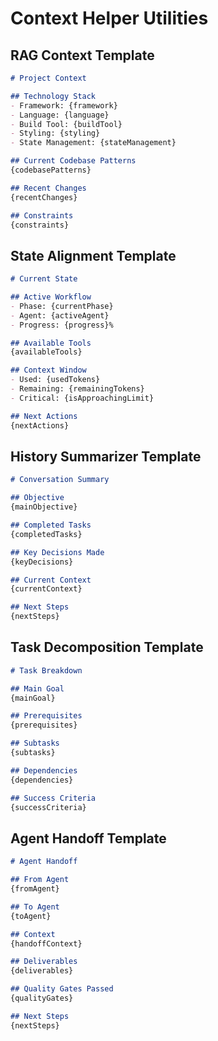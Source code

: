 # Context Helper Utilities

## RAG Context Template
```markdown
# Project Context

## Technology Stack
- Framework: {framework}
- Language: {language}
- Build Tool: {buildTool}
- Styling: {styling}
- State Management: {stateManagement}

## Current Codebase Patterns
{codebasePatterns}

## Recent Changes
{recentChanges}

## Constraints
{constraints}
```

## State Alignment Template
```markdown
# Current State

## Active Workflow
- Phase: {currentPhase}
- Agent: {activeAgent}
- Progress: {progress}%

## Available Tools
{availableTools}

## Context Window
- Used: {usedTokens}
- Remaining: {remainingTokens}
- Critical: {isApproachingLimit}

## Next Actions
{nextActions}
```

## History Summarizer Template
```markdown
# Conversation Summary

## Objective
{mainObjective}

## Completed Tasks
{completedTasks}

## Key Decisions Made
{keyDecisions}

## Current Context
{currentContext}

## Next Steps
{nextSteps}
```

## Task Decomposition Template
```markdown
# Task Breakdown

## Main Goal
{mainGoal}

## Prerequisites
{prerequisites}

## Subtasks
{subtasks}

## Dependencies
{dependencies}

## Success Criteria
{successCriteria}
```

## Agent Handoff Template
```markdown
# Agent Handoff

## From Agent
{fromAgent}

## To Agent
{toAgent}

## Context
{handoffContext}

## Deliverables
{deliverables}

## Quality Gates Passed
{qualityGates}

## Next Steps
{nextSteps}
``` 